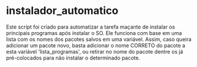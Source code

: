 # instalador_automatico
Este script foi criado para automatizar a tarefa maçante de instalar os principais programas após instalar o SO.
Ele funciona com base em uma lista com os nomes dos pacotes salvos em uma variável. Assim, caso queira adicionar um pacote novo, basta adicionar o nome CORRETO do pacote a esta variável 'lista_programas', ou retirar no nome do pacote dentre os já pré-colocados para não instalar o determinado pacote. 
